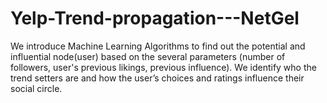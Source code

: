 # Yelp-Trend-propagation---NetGel

We introduce Machine Learning Algorithms to find out the potential and influential node(user) based on the several parameters (number of followers, user's previous likings, previous influence). We identify who the trend setters are and how the user’s choices and ratings influence their social circle.
